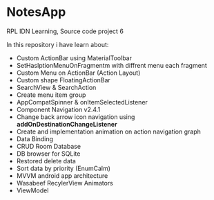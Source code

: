 # NotesApp
RPL IDN Learning, Source code project 6

In this repository i have learn about:
- Custom ActionBar using MaterialToolbar
- SetHasIptionMenuOnFragmentm with diffrent menu each fragment
- Custom Menu on ActionBar (Action Layout)
- Custom shape FloatingActionBar
- SearchView & SearchAction
- Create menu item group
- AppCompatSpinner & onItemSelectedListener
- Component Navigation v2.4.1
- Change back arrow icon navigation using **addOnDestinationChangeListener**
- Create and implementation animation on action navigation graph
- Data Binding
- CRUD Room Database
- DB browser for SQLite
- Restored delete data
- Sort data by priority (EnumCalm)
- MVVM android app architecture
- Wasabeef RecylerView Animators
- ViewModel
